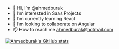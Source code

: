 - 👋 Hi, I’m @ahmedburak
- 👀 I’m interested in Saas Projects
- 🌱 I’m currently learning React
- 💞️ I’m looking to collaborate on Angular
- 📫 How to reach me ahmedburak@hotmail.com

[![Ahmedburak's GitHub stats](https://github-readme-stats.vercel.app/api?username=ahmedburak)](https://github.com/ahmedburak)
<!---
ahmedburak/ahmedburak is a ✨ special ✨ repository because its `README.md` (this file) appears on your GitHub profile.
You can click the Preview link to take a look at your changes.
--->
